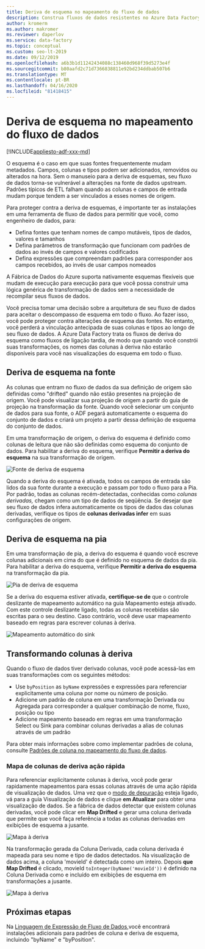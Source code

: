 ```yaml
---
title: Deriva de esquema no mapeamento do fluxo de dados
description: Construa fluxos de dados resistentes no Azure Data Factory com descompasso de esquema
author: kromerm
ms.author: makromer
ms.reviewer: daperlov
ms.service: data-factory
ms.topic: conceptual
ms.custom: seo-lt-2019
ms.date: 09/12/2019
ms.openlocfilehash: a6b3b1d11242434088c138460d968f39d5273e4f
ms.sourcegitcommit: b80aafd2c71d7366838811e92bd234ddbab507b6
ms.translationtype: MT
ms.contentlocale: pt-BR
ms.lasthandoff: 04/16/2020
ms.locfileid: "81418415"
---
```

# <a name="schema-drift-in-mapping-data-flow"></a>Deriva de esquema no mapeamento do fluxo de dados

[!INCLUDE[appliesto-adf-xxx-md](includes/appliesto-adf-xxx-md.md)]

O esquema é o caso em que suas fontes frequentemente mudam metadados. Campos, colunas e tipos podem ser adicionados, removidos ou alterados na hora. Sem o manuseio para a deriva de esquemas, seu fluxo de dados torna-se vulnerável a alterações na fonte de dados upstream. Padrões típicos de ETL falham quando as colunas e campos de entrada mudam porque tendem a ser vinculados a esses nomes de origem.

Para proteger contra a deriva de esquemas, é importante ter as instalações em uma ferramenta de fluxo de dados para permitir que você, como engenheiro de dados, para:

* Defina fontes que tenham nomes de campo mutáveis, tipos de dados, valores e tamanhos
* Defina parâmetros de transformação que funcionam com padrões de dados ao invés de campos e valores codificados
* Defina expressões que compreendam padrões para corresponder aos campos recebidos, ao invés de usar campos nomeados

A Fábrica de Dados do Azure suporta nativamente esquemas flexíveis que mudam de execução para execução para que você possa construir uma lógica genérica de transformação de dados sem a necessidade de recompilar seus fluxos de dados.

Você precisa tomar uma decisão sobre a arquitetura de seu fluxo de dados para aceitar o descompasso de esquema em todo o fluxo. Ao fazer isso, você pode proteger contra alterações de esquema das fontes. No entanto, você perderá a vinculação antecipada de suas colunas e tipos ao longo de seu fluxo de dados. A Azure Data Factory trata os fluxos de deriva do esquema como fluxos de ligação tardia, de modo que quando você constrói suas transformações, os nomes das colunas à deriva não estarão disponíveis para você nas visualizações do esquema em todo o fluxo.

## <a name="schema-drift-in-source"></a>Deriva de esquema na fonte

As colunas que entram no fluxo de dados da sua definição de origem são definidas como "drifted" quando não estão presentes na projeção de origem. Você pode visualizar sua projeção de origem a partir do guia de projeção na transformação da fonte. Quando você selecionar um conjunto de dados para sua fonte, o ADF pegará automaticamente o esquema do conjunto de dados e criará um projeto a partir dessa definição de esquema do conjunto de dados.

Em uma transformação de origem, o deriva do esquema é definido como colunas de leitura que não são definidas como esquema do conjunto de dados. Para habilitar a deriva do esquema, verifique **Permitir a deriva do esquema** na sua transformação de origem.

![Fonte de deriva de esquema](media/data-flow/schemadrift001.png "Fonte de deriva de esquema")

Quando a deriva do esquema é ativada, todos os campos de entrada são lidos da sua fonte durante a execução e passam por todo o fluxo para a Pia. Por padrão, todas as colunas recém-detectadas, conhecidas como *colunas derivadas,* chegam como um tipo de dados de seqüência. Se desejar que seu fluxo de dados infera automaticamente os tipos de dados das colunas derivadas, verifique os tipos de **colunas derivadas infer** em suas configurações de origem.

## <a name="schema-drift-in-sink"></a>Deriva de esquema na pia

Em uma transformação de pia, a deriva do esquema é quando você escreve colunas adicionais em cima do que é definido no esquema de dados da pia. Para habilitar a deriva do esquema, verifique **Permitir a deriva do esquema** na transformação da pia.

![Pia de deriva de esquema](media/data-flow/schemadrift002.png "Pia de deriva de esquema")

Se a deriva do esquema estiver ativada, **certifique-se de** que o controle deslizante de mapeamento automático na guia Mapeamento esteja ativado. Com este controle deslizante ligado, todas as colunas recebidas são escritas para o seu destino. Caso contrário, você deve usar mapeamento baseado em regras para escrever colunas à deriva.

![Mapeamento automático do sink](media/data-flow/automap.png "Mapeamento automático do sink")

## <a name="transforming-drifted-columns"></a>Transformando colunas à deriva

Quando o fluxo de dados tiver derivado colunas, você pode acessá-las em suas transformações com os seguintes métodos:

* Use `byPosition` as `byName` expressões e expressões para referenciar explicitamente uma coluna por nome ou número de posição.
* Adicione um padrão de coluna em uma transformação Derivada ou Agregada para corresponder a qualquer combinação de nome, fluxo, posição ou tipo
* Adicione mapeamento baseado em regras em uma transformação Select ou Sink para combinar colunas derivadas a alias de colunas através de um padrão

Para obter mais informações sobre como implementar padrões de coluna, consulte [Padrões de coluna no mapeamento do fluxo de dados](concepts-data-flow-column-pattern.md).

### <a name="map-drifted-columns-quick-action"></a>Mapa de colunas de deriva ação rápida

Para referenciar explicitamente colunas à deriva, você pode gerar rapidamente mapeamentos para essas colunas através de uma ação rápida de visualização de dados. Uma vez que o [modo de depuração](concepts-data-flow-debug-mode.md) esteja ligado, vá para a guia Visualização de dados e clique **em Atualizar** para obter uma visualização de dados. Se a fábrica de dados detectar que existem colunas derivadas, você pode clicar em **Map Drifted** e gerar uma coluna derivada que permite que você faça referência a todas as colunas derivadas em exibições de esquema a jusante.

![Mapa à deriva](media/data-flow/mapdrifted1.png "Mapa à deriva")

Na transformação gerada da Coluna Derivada, cada coluna derivada é mapeada para seu nome e tipo de dados detectados. Na visualização de dados acima, a coluna 'movieId' é detectada como um inteiro. Depois **que Map Drifted** é clicado, movieId `toInteger(byName('movieId'))` é definido na Coluna Derivada como e incluído em exibições de esquema em transformações a jusante.

![Mapa à deriva](media/data-flow/mapdrifted2.png "Mapa à deriva")

## <a name="next-steps"></a>Próximas etapas
Na [Linguagem de Expressão de Fluxo de Dados,](data-flow-expression-functions.md)você encontrará instalações adicionais para padrões de coluna e deriva de esquema, incluindo "byName" e "byPosition".
